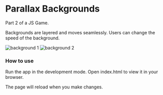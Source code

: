 # Parallax Backgrounds

Part 2 of a JS Game. 

Backgrounds are layered and moves seamlessly. Users can change the speed of the background.

![background 1](https://user-images.githubusercontent.com/99015262/182806847-6156bf55-49d5-4858-b978-2108e656dc8d.png)
![background 2](https://user-images.githubusercontent.com/99015262/182806857-fea2e09d-0542-4f7d-9c07-3be088eafe10.png)


### How to use

Run the app in the development mode. Open index.html to view it in your browser.

The page will reload when you make changes.
